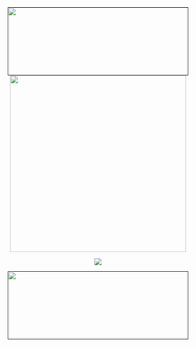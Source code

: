 <div id="header" align="center">
<a href=" ">
<img src="https://64.media.tumblr.com/a810e5078c008195778b0f8b901922cb/70d85912b73a558c-dd/s2048x3072/02a1873c9cbb1d87d6962be5499cde1f87266d9b.pnj" width='410' height='154'>
</a>

<div id="header" align="center">
<a href="https://sntry.cc/yurionice">
<img src="https://i.postimg.cc/L8vXXQSV/Untitled9-20250305135626.png" width='400' height='400'>
</a>

<div id="header" align="center">

![](https://readme-typing-svg.demolab.com?font=Tangerine&size=25&pause=100000000000&color=ECE6E7&center=true&vCenter=true&random=true&width=435&height=32&lines=How+can+a+loving+god+cause+such+agony%3F)

<div id="header" align="center">
<a href=" ">
<img src="https://64.media.tumblr.com/be0f7379ca43e1bb98b7d4224b2dec5f/70d85912b73a558c-f0/s2048x3072/d7eb47006aa7857c03a214baa556f2ed34afb978.pnj" width='410' height='154'>
</a>
